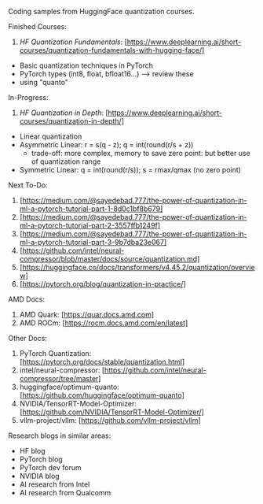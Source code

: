 Coding samples from HuggingFace quantization courses.

Finished Courses:
1. _HF Quantization Fundamentals_: [https://www.deeplearning.ai/short-courses/quantization-fundamentals-with-hugging-face/]
- Basic quantization techniques in PyTorch
- PyTorch types (int8, float, bfloat16...) --> review these
- using "quanto"

In-Progress:
1. _HF Quantization in Depth_: [https://www.deeplearning.ai/short-courses/quantization-in-depth/]
- Linear quantization
- Asymmetric Linear: r = s(q - z); q = int(round(r/s + z))
    - trade-off: more complex, memory to save zero point: but better use of quantization range
- Symmetric Linear: q = int(round(r/s)); s = rmax/qmax (no zero point)

Next To-Do:
1. [https://medium.com/@sayedebad.777/the-power-of-quantization-in-ml-a-pytorch-tutorial-part-1-8d0c1bf8b679]
2. [https://medium.com/@sayedebad.777/the-power-of-quantization-in-ml-a-pytorch-tutorial-part-2-3557ffb1249f]
3. [https://medium.com/@sayedebad.777/the-power-of-quantization-in-ml-a-pytorch-tutorial-part-3-9b7dba23e067]
4. [https://github.com/intel/neural-compressor/blob/master/docs/source/quantization.md]
5. [https://huggingface.co/docs/transformers/v4.45.2/quantization/overview]
6. [https://pytorch.org/blog/quantization-in-practice/]

AMD Docs:
1. AMD Quark: [https://quar.docs.amd.com]
2. AMD ROCm: [https://rocm.docs.amd.com/en/latest]

Other Docs:
1. PyTorch Quantization: [https://pytorch.org/docs/stable/quantization.html]
2. intel/neural-compressor: [https://github.com/intel/neural-compressor/tree/master]
3. huggingface/optimum-quanto: [https://github.com/huggingface/optimum-quanto]
4. NVIDIA/TensorRT-Model-Optimizer: [https://github.com/NVIDIA/TensorRT-Model-Optimizer/]
5. vllm-project/vllm: [https://github.com/vllm-project/vllm]

Research blogs in similar areas:
- HF blog
- PyTorch blog
- PyTorch dev forum
- NVIDIA blog
- AI research from Intel
- AI research from Qualcomm
